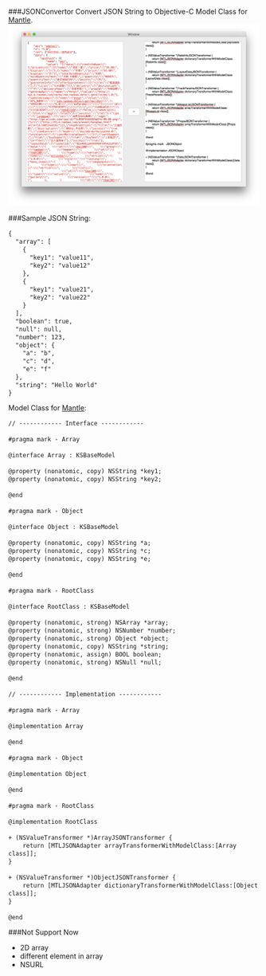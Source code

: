 ###JSONConvertor
Convert JSON String to Objective-C Model Class for [Mantle](https://github.com/Mantle/Mantle).
![ScreenShot](./ScreenShot.png)

###Sample
JSON String:
```
{
  "array": [
    {
      "key1": "value11",
      "key2": "value12"
    },
    {
      "key1": "value21",
      "key2": "value22"
    }
  ],
  "boolean": true,
  "null": null,
  "number": 123,
  "object": {
    "a": "b",
    "c": "d",
    "e": "f"
  },
  "string": "Hello World"
}
```

Model Class for [Mantle](https://github.com/Mantle/Mantle):
```
// ------------ Interface ------------

#pragma mark - Array

@interface Array : KSBaseModel

@property (nonatomic, copy) NSString *key1;
@property (nonatomic, copy) NSString *key2;

@end

#pragma mark - Object

@interface Object : KSBaseModel

@property (nonatomic, copy) NSString *a;
@property (nonatomic, copy) NSString *c;
@property (nonatomic, copy) NSString *e;

@end

#pragma mark - RootClass

@interface RootClass : KSBaseModel

@property (nonatomic, strong) NSArray *array;
@property (nonatomic, strong) NSNumber *number;
@property (nonatomic, strong) Object *object;
@property (nonatomic, copy) NSString *string;
@property (nonatomic, assign) BOOL boolean;
@property (nonatomic, strong) NSNull *null;

@end

// ------------ Implementation ------------

#pragma mark - Array

@implementation Array

@end

#pragma mark - Object

@implementation Object

@end

#pragma mark - RootClass

@implementation RootClass

+ (NSValueTransformer *)ArrayJSONTransformer {
	return [MTLJSONAdapter arrayTransformerWithModelClass:[Array class]];
}

+ (NSValueTransformer *)ObjectJSONTransformer {
	return [MTLJSONAdapter dictionaryTransformerWithModelClass:[Object class]];
}

@end

```

###Not Support Now
* 2D array
* different element in array
* NSURL
